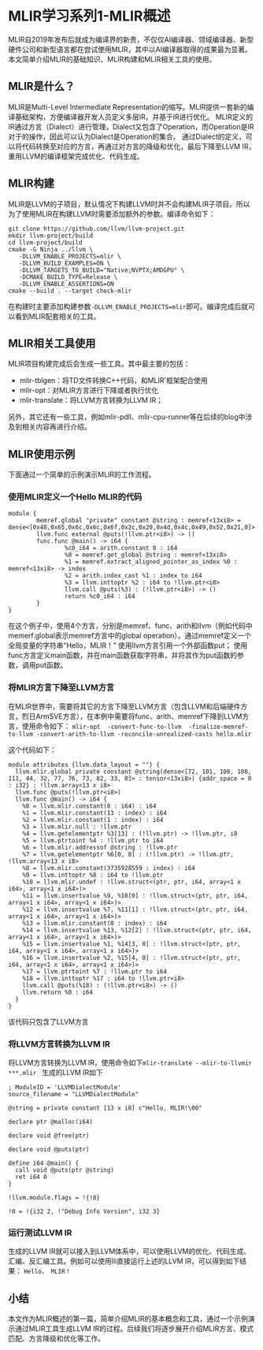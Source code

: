 # MLIR学习系列1-MLIR概述

MLIR自2019年发布后就成为编译界的新贵，不仅仅AI编译器、领域编译器、新型硬件公司和新型语言都在尝试使用MLIR，其中以AI编译器取得的成果最为显著。本文简单介绍MLIR的基础知识、MLIR构建和MLIR相关工具的使用。

## MLIR是什么？

MLIR是Multi-Level Intermediate Representation的缩写。MLIR提供一套新的编译基础架构，方便编译器开发人员定义多层IR，并基于IR进行优化。
MLIR定义的IR通过方言（Dialect）进行管理，Dialect又包含了Operation，而Operation是IR对于的操作，因此可以认为Dialect是Operation的集合。
通过Dialect的定义，可以将代码转换至对应的方言，再通过对方言的降级和优化，最后下降至LLVM IR，重用LLVM的编译框架完成优化、代码生成。

## MLIR构建

MLIR是LLVM的子项目，默认情况下构建LLVM时并不会构建MLIR子项目。所以为了使用MLIR在构建LLVM时需要添加额外的参数。编译命令如下：

```
git clone https://github.com/llvm/llvm-project.git
mkdir llvm-project/build
cd llvm-project/build
cmake -G Ninja ../llvm \
   -DLLVM_ENABLE_PROJECTS=mlir \
   -DLLVM_BUILD_EXAMPLES=ON \
   -DLLVM_TARGETS_TO_BUILD="Native;NVPTX;AMDGPU" \
   -DCMAKE_BUILD_TYPE=Release \
   -DLLVM_ENABLE_ASSERTIONS=ON
cmake --build . --target check-mlir
```
在构建时主要添加构建参数`-DLLVM_ENABLE_PROJECTS=mlir`即可。编译完成后就可以看到MLIR配套相关的工具。

## MLIR相关工具使用

MLIR项目构建完成后会生成一些工具。其中最主要的包括：
* mlir-tblgen：将TD文件转换C++代码，和MLIR'框架配合使用
* mlir-opt：对MLIR方言进行下降或者执行优化
* mlir-translate：将LLVM方言转换为LLVM IR；

另外，其它还有一些工具，例如mlir-pdll、mlir-cpu-runner等在后续的blog中涉及到相关内容再进行介绍。

## MLIR使用示例

下面通过一个简单的示例演示MLIR的工作流程。

### 使用MLIR定义一个Hello MLIR的代码

```
module {
        memref.global "private" constant @string : memref<13xi8> = dense<[0x48,0x65,0x6c,0x6c,0x6f,0x2c,0x20,0x4d,0x4c,0x49,0x52,0x21,0]>
        llvm.func external @puts(!llvm.ptr<i8>) -> ()
        func.func @main() -> i64 {
                %c0_i64 = arith.constant 0 : i64
                %0 = memref.get_global @string : memref<13xi8>
                %1 = memref.extract_aligned_pointer_as_index %0 : memref<13xi8> -> index
                %2 = arith.index_cast %1 : index to i64
                %3 = llvm.inttoptr %2 : i64 to !llvm.ptr<i8>
                llvm.call @puts(%3) : (!llvm.ptr<i8>) -> ()
                return %c0_i64 : i64
        }
}
```
在这个例子中，使用4个方言，分别是memref、func、arith和llvm（例如代码中memerf.global表示memref方言中的global operation）。通过memref定义一个全局变量的字符串“Hello，MLIR！”
使用llvm方言引用一个外部函数put；
使用func方言定义main函数，并在main函数获取字符串，并将其作为put函数的参数，调用put函数。

### 将MLIR方言下降至LLVM方言
在MLIR世界中，需要将其它的方言下降至LLVM方言（包含LLVM和后端硬件方言，烈日ArmSVE方言），在本例中需要将func、arith、memref下降到LLVM方言，使用命令如下：
`mlir-opt  -convert-func-to-llvm  -finalize-memref-to-llvm -convert-arith-to-llvm -reconcile-unrealized-casts hello.mlir `

这个代码如下：

```
module attributes {llvm.data_layout = ""} {
  llvm.mlir.global private constant @string(dense<[72, 101, 108, 108, 111, 44, 32, 77, 76, 73, 82, 33, 0]> : tensor<13xi8>) {addr_space = 0 : i32} : !llvm.array<13 x i8>
  llvm.func @puts(!llvm.ptr<i8>)
  llvm.func @main() -> i64 {
    %0 = llvm.mlir.constant(0 : i64) : i64
    %1 = llvm.mlir.constant(13 : index) : i64
    %2 = llvm.mlir.constant(1 : index) : i64
    %3 = llvm.mlir.null : !llvm.ptr
    %4 = llvm.getelementptr %3[13] : (!llvm.ptr) -> !llvm.ptr, i8
    %5 = llvm.ptrtoint %4 : !llvm.ptr to i64
    %6 = llvm.mlir.addressof @string : !llvm.ptr
    %7 = llvm.getelementptr %6[0, 0] : (!llvm.ptr) -> !llvm.ptr, !llvm.array<13 x i8>
    %8 = llvm.mlir.constant(3735928559 : index) : i64
    %9 = llvm.inttoptr %8 : i64 to !llvm.ptr
    %10 = llvm.mlir.undef : !llvm.struct<(ptr, ptr, i64, array<1 x i64>, array<1 x i64>)>
    %11 = llvm.insertvalue %9, %10[0] : !llvm.struct<(ptr, ptr, i64, array<1 x i64>, array<1 x i64>)>
    %12 = llvm.insertvalue %7, %11[1] : !llvm.struct<(ptr, ptr, i64, array<1 x i64>, array<1 x i64>)>
    %13 = llvm.mlir.constant(0 : index) : i64
    %14 = llvm.insertvalue %13, %12[2] : !llvm.struct<(ptr, ptr, i64, array<1 x i64>, array<1 x i64>)>
    %15 = llvm.insertvalue %1, %14[3, 0] : !llvm.struct<(ptr, ptr, i64, array<1 x i64>, array<1 x i64>)>
    %16 = llvm.insertvalue %2, %15[4, 0] : !llvm.struct<(ptr, ptr, i64, array<1 x i64>, array<1 x i64>)>
    %17 = llvm.ptrtoint %7 : !llvm.ptr to i64
    %18 = llvm.inttoptr %17 : i64 to !llvm.ptr<i8>
    llvm.call @puts(%18) : (!llvm.ptr<i8>) -> ()
    llvm.return %0 : i64
  }
}
```
该代码只包含了LLVM方言
### 将LLVM方言转换为LLVM IR
将LLVM方言转换为LLVM IR，使用命令如下`mlir-translate --mlir-to-llvmir ***.mlir
`
生成的LLVM IR如下

```
; ModuleID = 'LLVMDialectModule'
source_filename = "LLVMDialectModule"

@string = private constant [13 x i8] c"Hello, MLIR!\00"

declare ptr @malloc(i64)

declare void @free(ptr)

declare void @puts(ptr)

define i64 @main() {
  call void @puts(ptr @string)
  ret i64 0
}

!llvm.module.flags = !{!0}

!0 = !{i32 2, !"Debug Info Version", i32 3}
```

### 运行测试LLVM IR
生成的LLVM IR就可以接入到LLVM体系中，可以使用LLVM的优化、代码生成、汇编、反汇编工具。例如可以使用lli直接运行上述的LLVM IR，可以得到如下结果：
`Hello， MLIR！`

## 小结

本文作为MLIR概述的第一篇，简单介绍MLIR的基本概念和工具，通过一个示例演示通过MLIR工具生成LLVM IR的过程。后续我们将逐步展开介绍MLIR方言、模式匹配、方言降级和优化等工作。